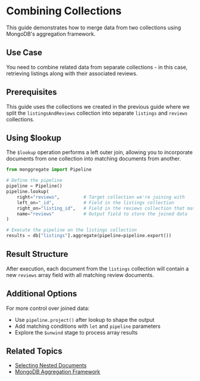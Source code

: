 # Combining Collections

This guide demonstrates how to merge data from two collections using MongoDB's aggregation framework.

## Use Case

You need to combine related data from separate collections - in this case, retrieving listings along with their associated reviews.

## Prerequisites

This guide uses the collections we created in the previous guide where we split the `listingsAndReviews` collection into separate `listings` and `reviews` collections.

## Using $lookup

The `$lookup` operation performs a left outer join, allowing you to incorporate documents from one collection into matching documents from another.

```python
from monggregate import Pipeline

# Define the pipeline
pipeline = Pipeline()
pipeline.lookup(
    right="reviews",         # Target collection we're joining with
    left_on="_id",           # Field in the listings collection
    right_on="listing_id",   # Field in the reviews collection that matches
    name="reviews"           # Output field to store the joined data
)

# Execute the pipeline on the listings collection
results = db["listings"].aggregate(pipeline=pipeline.export())
```

## Result Structure

After execution, each document from the `listings` collection will contain a new `reviews` array field with all matching review documents.

## Additional Options

For more control over joined data:
- Use `pipeline.project()` after lookup to shape the output
- Add matching conditions with `let` and `pipeline` parameters
- Explore the `$unwind` stage to process array results

## Related Topics
- [Selecting Nested Documents](select-a-nested-document.md)
- [MongoDB Aggregation Framework](../../intro/mongodb-aggregation-framework.md)
